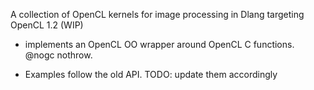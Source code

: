 A collection of OpenCL kernels for image processing in Dlang targeting OpenCL 1.2 (WIP)
- implements an OpenCL OO wrapper around OpenCL C functions. @nogc nothrow.

- Examples follow the old API. TODO: update them accordingly